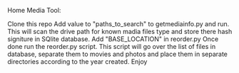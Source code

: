 Home Media Tool:

Clone this repo
Add value to "paths_to_search" to getmediainfo.py and run. This will scan the drive path for known madia files type and store there hash signiture in SQlite database.
Add "BASE_LOCATION" in reorder.py
Once done run the reorder.py script. This script will go over the list of files in database, separate them to movies and photos and place them in separate directories according to the year created.
Enjoy
